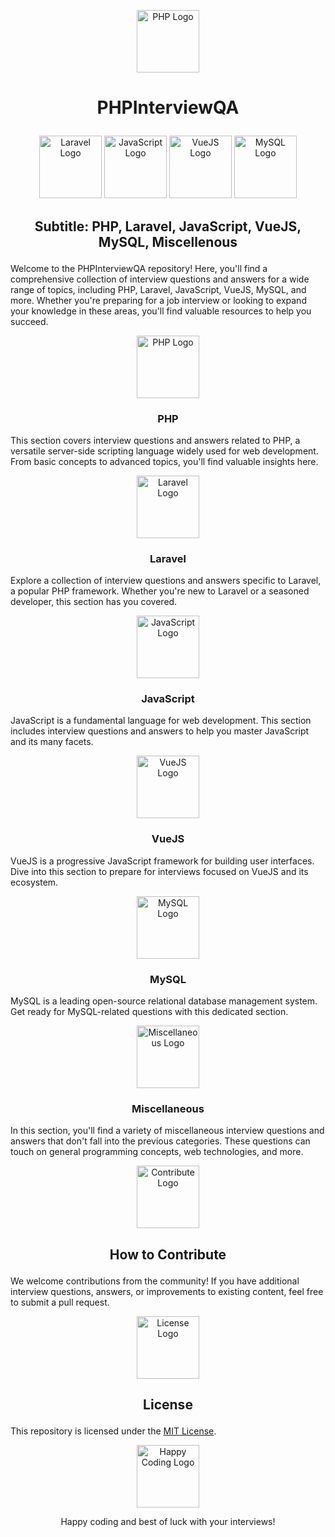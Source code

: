 <p align="center">
  <img src="[php_logo.png](https://upload.wikimedia.org/wikipedia/commons/2/27/PHP-logo.svg)" alt="PHP Logo" width="100" height="100">
</p>

# <p align="center">PHPInterviewQA</p>

<p align="center">
  <img src="laravel_logo.png" alt="Laravel Logo" width="100" height="100">
  <img src="javascript_logo.png" alt="JavaScript Logo" width="100" height="100">
  <img src="vuejs_logo.png" alt="VueJS Logo" width="100" height="100">
  <img src="mysql_logo.png" alt="MySQL Logo" width="100" height="100">
</p>

## <p align="center">Subtitle: PHP, Laravel, JavaScript, VueJS, MySQL, Miscellenous</p>

Welcome to the PHPInterviewQA repository! Here, you'll find a comprehensive collection of interview questions and answers for a wide range of topics, including PHP, Laravel, JavaScript, VueJS, MySQL, and more. Whether you're preparing for a job interview or looking to expand your knowledge in these areas, you'll find valuable resources to help you succeed.

<p align="center">
  <img src="php_logo.png" alt="PHP Logo" width="100" height="100">
</p>

### <p align="center">PHP</p>

This section covers interview questions and answers related to PHP, a versatile server-side scripting language widely used for web development. From basic concepts to advanced topics, you'll find valuable insights here.

<p align="center">
  <img src="laravel_logo.png" alt="Laravel Logo" width="100" height="100">
</p>

### <p align="center">Laravel</p>

Explore a collection of interview questions and answers specific to Laravel, a popular PHP framework. Whether you're new to Laravel or a seasoned developer, this section has you covered.

<p align="center">
  <img src="javascript_logo.png" alt="JavaScript Logo" width="100" height="100">
</p>

### <p align="center">JavaScript</p>

JavaScript is a fundamental language for web development. This section includes interview questions and answers to help you master JavaScript and its many facets.

<p align="center">
  <img src="vuejs_logo.png" alt="VueJS Logo" width="100" height="100">
</p>

### <p align="center">VueJS</p>

VueJS is a progressive JavaScript framework for building user interfaces. Dive into this section to prepare for interviews focused on VueJS and its ecosystem.

<p align="center">
  <img src="mysql_logo.png" alt="MySQL Logo" width="100" height="100">
</p>

### <p align="center">MySQL</p>

MySQL is a leading open-source relational database management system. Get ready for MySQL-related questions with this dedicated section.

<p align="center">
  <img src="misc_logo.png" alt="Miscellaneous Logo" width="100" height="100">
</p>

### <p align="center">Miscellaneous</p>

In this section, you'll find a variety of miscellaneous interview questions and answers that don't fall into the previous categories. These questions can touch on general programming concepts, web technologies, and more.

<p align="center">
  <img src="contribute_logo.png" alt="Contribute Logo" width="100" height="100">
</p>

## <p align="center">How to Contribute</p>

We welcome contributions from the community! If you have additional interview questions, answers, or improvements to existing content, feel free to submit a pull request.

<p align="center">
  <img src="license_logo.png" alt="License Logo" width="100" height="100">
</p>

## <p align="center">License</p>

This repository is licensed under the [MIT License](LICENSE).

<p align="center">
  <img src="happy_coding_logo.png" alt="Happy Coding Logo" width="100" height="100">
</p>

<p align="center">Happy coding and best of luck with your interviews!</p>
